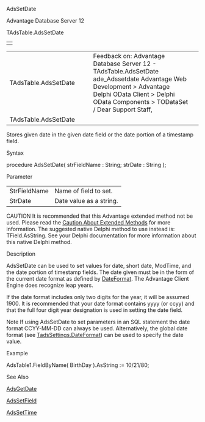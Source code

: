AdsSetDate




Advantage Database Server 12  

TAdsTable.AdsSetDate

|  |
| --- |
|  |

|  |  |  |  |  |
| --- | --- | --- | --- | --- |
| TAdsTable.AdsSetDate |  |  | Feedback on: Advantage Database Server 12 - TAdsTable.AdsSetDate ade\_Adssetdate Advantage Web Development > Advantage Delphi OData Client > Delphi OData Components > TODataSet / Dear Support Staff, |  |
| TAdsTable.AdsSetDate |  |  |  |  |

Stores given date in the given date field or the date portion of a timestamp field.

Syntax

procedure AdsSetDate( strFieldName : String; strDate : String );

Parameter

|  |  |
| --- | --- |
| StrFieldName | Name of field to set. |
| StrDate | Date value as a string. |

CAUTION It is recommended that this Advantage extended method not be used. Please read the [Caution About Extended Methods](ade_caution_about_extended_methods.htm) for more information. The suggested native Delphi method to use instead is: TField.AsString. See your Delphi documentation for more information about this native Delphi method.

Description

AdsSetDate can be used to set values for date, short date, ModTime, and the date portion of timestamp fields. The date given must be in the form of the current date format as defined by [DateFormat](ade_dateformat.htm). The Advantage Client Engine does recognize leap years.

If the date format includes only two digits for the year, it will be assumed 1900. It is recommended that your date format contains yyyy (or ccyy) and that the full four digit year designation is used in setting the date field.

Note If using AdsSetDate to set parameters in an SQL statement the date format CCYY-MM-DD can always be used. Alternatively, the global date format (see [TadsSettings.DateFormat](ade_dateformat.htm)) can be used to specify the date value.

Example

AdsTable1.FieldByName( BirthDay ).AsString := 10/21/80;

See Also

[AdsGetDate](ade_adsgetdate.htm)

[AdsSetField](ade_adssetfield.htm)

[AdsSetTime](ade_adssettime.htm)